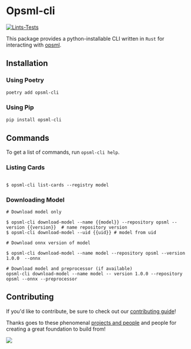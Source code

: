 # Opsml-cli

[![Lints-Tests](https://github.com/shipt/opsml-cli/actions/workflows/lint-testing.yml/badge.svg)](https://github.com/shipt/opsml-cli/actions/workflows/lint-testing.yml)

This package provides a python-installable CLI written in `Rust` for interacting with [opsml](https://github.com/shipt/opsml).

## Installation

### Using Poetry

```bash
poetry add opsml-cli
```

### Using Pip

```bash
pip install opsml-cli
```

## Commands

To get a list of commands, run `opsml-cli help`.

### Listing Cards

```console

$ opsml-cli list-cards --registry model
```

### Downloading Model

```console
# Download model only

$ opsml-cli download-model --name {{model}} --repository opsml --version {{version}}  # name repository version
$ opsml-cli download-model --uid {{uid}} # model from uid

# Download onnx version of model

$ opsml-cli download-model --name model --repository opsml --version 1.0.0  --onnx

# Download model and preprocessor (if available)
opsml-cli download-model --name model -- version 1.0.0 --repository opsml --onnx --preprocessor
```

## Contributing
If you'd like to contribute, be sure to check out our [contributing guide](./CONTRIBUTING.md)!

Thanks goes to these phenomenal [projects and people](./ATTRIBUTIONS.md) and people for creating a great foundation to build from!

<a href="https://github.com/shipt/opsml-cli/graphs/contributors">
  <img src="https://contrib.rocks/image?repo=shipt/opsml-cli" />
</a>

